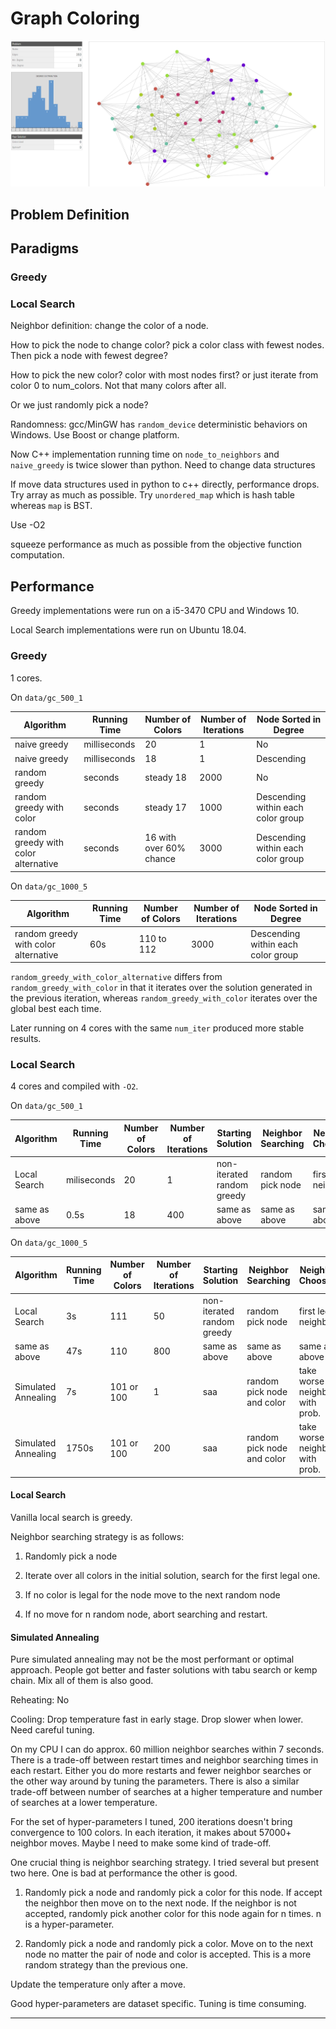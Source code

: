 # Graph Coloring
![alt text][50_vis]
## Problem Definition

## Paradigms
### Greedy

### Local Search
Neighbor definition: change the color of a node.

How to pick the node to change color? pick a color class with fewest nodes. Then pick a node with fewest degree?

How to pick the new color? color with most nodes first? or just iterate from color 0 to num_colors. Not that many colors after all.

Or we just randomly pick a node?

Randomness: gcc/MinGW has `random_device` deterministic behaviors on Windows. Use Boost or change platform.

Now C++ implementation running time on `node_to_neighbors` and `naive_greedy` is twice slower than python. Need to change data structures

If move data structures used in python to c++ directly, performance drops. Try array as much as possible. Try `unordered_map` which is hash table whereas `map` is BST.

Use -O2

squeeze performance as much as possible from the objective function computation.

## Performance

Greedy implementations were run on a i5-3470 CPU and Windows 10.

Local Search implementations were run on Ubuntu 18.04.

### Greedy

1 cores.

On `data/gc_500_1`

| Algorithm | Running Time | Number of Colors | Number of Iterations | Node Sorted in Degree |
|-----------|--------------|------------------|----------------------|-----------------------|
| naive greedy | milliseconds | 20 | 1 | No |
| naive greedy | milliseconds | 18 | 1 | Descending |
| random greedy | seconds | steady 18 | 2000 | No |
| random greedy with color | seconds | steady 17 | 1000 | Descending within each color group |
| random greedy with color alternative | seconds | 16 with over 60% chance | 3000 | Descending within each color group |

On `data/gc_1000_5`

| Algorithm | Running Time | Number of Colors | Number of Iterations | Node Sorted in Degree |
|-----------|--------------|------------------|----------------------|-----------------------|
| random greedy with color alternative | 60s | 110 to 112 | 3000 | Descending within each color group |

`random_greedy_with_color_alternative` differs from `random_greedy_with_color` in that it iterates over the solution generated in the previous iteration, whereas `random_greedy_with_color` iterates over the global best each time.

Later running on 4 cores with the same `num_iter` produced more stable results.

### Local Search

4 cores and compiled with `-O2`.

On `data/gc_500_1`

| Algorithm | Running Time | Number of Colors | Number of Iterations | Starting Solution | Neighbor Searching | Neighbor Choosing | Restart Heuristic |
|-----------|--------------|------------------|----------------------|-------------------|--------------------|-------------------|---------|
| Local Search | miliseconds | 20 | 1 | non-iterated random greedy | random pick node | first legal neighbor | no move for 500 neighbors |
| same as above | 0.5s | 18 | 400 | same as above | same as above | same as above | same as above |

On `data/gc_1000_5`

| Algorithm | Running Time | Number of Colors | Number of Iterations | Starting Solution | Neighbor Searching | Neighbor Choosing | Restart Heuristic |
|-----------|--------------|------------------|----------------------|-------------------|--------------------|-------------------|---------|
| Local Search | 3s | 111 | 50 | non-iterated random greedy | random pick node | first legal neighbor | no move for 500 neighbors |
| same as above | 47s | 110 | 800 | same as above | same as above | same as above | same as above |
| Simulated Annealing | 7s | 101 or 100 | 1 | saa | random pick node and color | take worse neighbor with prob. | temperature drop below 1.0 |
| Simulated Annealing | 1750s | 101 or 100 | 200 | saa | random pick node and color | take worse neighbor with prob. | temperature drop below 1.0 |


#### Local Search

Vanilla local search is greedy.

Neighbor searching strategy is as follows:

1. Randomly pick a node

2. Iterate over all colors in the initial solution, search for the first legal one.

3. If no color is legal for the node move to the next random node

4. If no move for n random node, abort searching and restart.

#### Simulated Annealing

Pure simulated annealing may not be the most performant or optimal approach. People got better and faster solutions with tabu search or kemp chain. Mix all of them is also good.

Reheating: No

Cooling: Drop temperature fast in early stage. Drop slower when lower. Need careful tuning.

On my CPU I can do approx. 60 million neighbor searches within 7 seconds. There is a trade-off between restart times and neighbor searching times in each restart. Either you do more restarts and fewer neighbor searches or the other way around by tuning the parameters. There is also a similar trade-off between number of searches at a higher temperature and number of searches at a lower temperature.

For the set of hyper-parameters I tuned, 200 iterations doesn't bring convergence to 100 colors. In each iteration, it makes about 57000+ neighbor moves. Maybe I need to make some kind of trade-off.

One crucial thing is neighbor searching strategy. I tried several but present two here. One is bad at performance the other is good.

1. Randomly pick a node and randomly pick a color for this node. If accept the neighbor then move on to the next node. If the neighbor is not accepted, randomly pick another color for this node again for n times. n is a hyper-parameter.

2. Randomly pick a node and randomly pick a color. Move on to the next node no matter the pair of node and color is accepted. This is a more random strategy than the previous one.

Update the temperature only after a move.

Good hyper-parameters are dataset specific. Tuning is time consuming.

---
[50_vis]: ./50_vis.jpg

